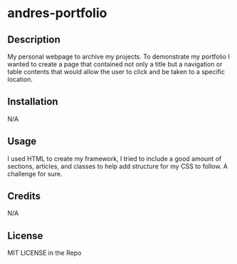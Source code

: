 # andres-portfolio

## Description

My personal webpage to archive my projects. To demonstrate my portfolio I wanted to create a page that contained not only a title but a navigation or table contents that would allow the user to click and be taken to a specific location.

## Installation

N/A

## Usage

I used HTML to create my framework, I tried to include a good amount of sections, articles, and classes to help add structure for my CSS to follow.
A challenge for sure.

## Credits

N/A

## License

MIT LICENSE in the Repo
